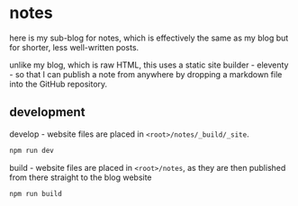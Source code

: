 # notes

here is my sub-blog for notes, which is effectively the same as my blog but for shorter, less well-written posts.

unlike my blog, which is raw HTML, this uses a static site builder - eleventy - so that I can publish a note from anywhere by dropping a markdown file into the GitHub repository.

## development

develop - website files are placed in `<root>/notes/_build/_site`.

```bash
npm run dev
```

build - website files are placed in `<root>/notes`, as they are then published from there straight to the blog website

```bash
npm run build
```
